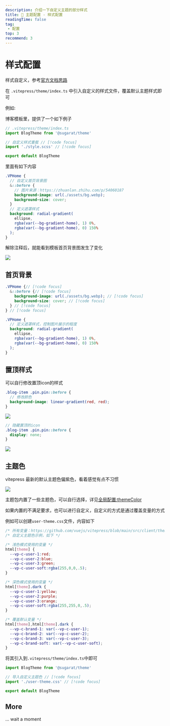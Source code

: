 ```yaml
---
description: 介绍一下自定义主题的部分样式
title: 🔧 主题配置 - 样式配置
readingTime: false
tag:
 - 配置
top: 3
recommend: 3
---
```


# 样式配置
样式自定义，参考[官方文档思路](https://vitepress.vuejs.org/guide/theme-introduction#customizing-css)

在 `.vitepress/theme/index.ts` 中引入自定义的样式文件，覆盖默认主题样式即可

例如:

博客模板里，提供了一个如下例子

```ts
// .vitepress/theme/index.ts
import BlogTheme from '@sugarat/theme'

// 自定义样式重载 // [!code focus]
import './style.scss' // [!code focus]

export default BlogTheme
```

里面有如下内容
```scss
.VPHome {
  // 自定义首页背景图
  &::before {
    // 图片来源：https://zhuanlan.zhihu.com/p/54060187
    background-image: url(./assets/bg.webp);
    background-size: cover;
  }
  // 定义遮罩样式
  background: radial-gradient(
    ellipse,
    rgba(var(--bg-gradient-home), 1) 0%,
    rgba(var(--bg-gradient-home), 0) 150%
  );
}
```
解除注释后，就能看到模板首页背景图发生了变化

![](https://img.cdn.sugarat.top/mdImg/MTY3Njk5MTAzODkzOQ==676991038939)

## 首页背景
```scss
.VPHome {// [!code focus]
  &::before {// [!code focus]
    background-image: url(./assets/bg.webp); // [!code focus]
    background-size: cover; // [!code focus]
  } // [!code focus]
} // [!code focus]

.VPHome {
  // 定义遮罩样式，控制图片展示的程度
  background: radial-gradient(
    ellipse,
    rgba(var(--bg-gradient-home), 1) 0%,
    rgba(var(--bg-gradient-home), 0) 150%
  );
}
```

## 置顶样式
可以自行修改置顶icon的样式
```scss
.blog-item .pin.pin::before {
  // 修改颜色
  background-image: linear-gradient(red, red);
}
```
![](https://img.cdn.sugarat.top/mdImg/MTY3NzA3OTExMjgxMA==677079112810)

```scss
// 隐藏置顶的icon
.blog-item .pin.pin::before {
  display: none;
}
```
![](https://img.cdn.sugarat.top/mdImg/MTY3NzA3OTIwODAzNg==677079208036)


## 主题色
vitepress 最新的默认主题色偏紫色，看着感觉有点不习惯

![](https://img.cdn.sugarat.top/mdImg/MTY5MTkyODQ0ODUzOQ==691928448539)

主题包内置了一些主题色，可以自行选择，详见[全局配置:themeColor](./global.md#themecolor)

如果内置的不满足要求，也可以进行自定义，自定义的方式是通过覆盖变量的方式

例如可以创建`user-theme.css`文件，内容如下
```css
/* 所有变量：https://github.com/vuejs/vitepress/blob/main/src/client/theme-default/styles/vars.css */
/* 自定义主题色示例，如下 */

/* 浅色模式使用的变量 */
html[theme] {
  --vp-c-user-1:red;
  --vp-c-user-2:blue;
  --vp-c-user-3:green;
  --vp-c-user-soft:rgba(255,0,0,.5);
}

/* 深色模式使用的变量 */
html[theme].dark {
  --vp-c-user-1:yellow;
  --vp-c-user-2:purple;
  --vp-c-user-3:orange;
  --vp-c-user-soft:rgba(255,255,0,.5);
}

/* 覆盖默认变量 */
html[theme],html[theme].dark {
  --vp-c-brand-1: var(--vp-c-user-1);
  --vp-c-brand-2: var(--vp-c-user-2);
  --vp-c-brand-3: var(--vp-c-user-3);
  --vp-c-brand-soft: var(--vp-c-user-soft);
}
```
将其引入到`.vitepress/theme/index.ts`中即可

```ts
import BlogTheme from '@sugarat/theme'

// 导入自定义主题色 // [!code focus]
import './user-theme.css' // [!code focus]

export default BlogTheme
```

## More
... wait a moment